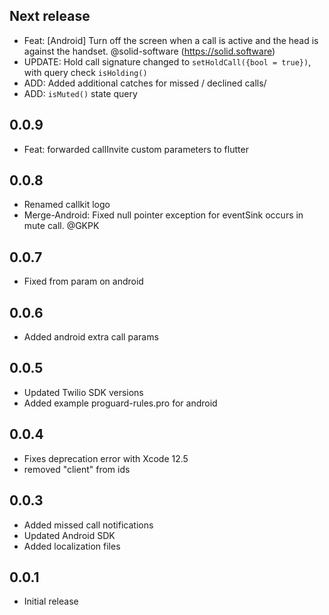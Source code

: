 ## Next release
* Feat: [Android] Turn off the screen when a call is active and the head is against the handset. @solid-software (https://solid.software)
* UPDATE: Hold call signature changed to `setHoldCall({bool = true})`, with query check `isHolding()`
* ADD: Added additional catches for missed / declined calls/
* ADD: `isMuted()` state query

## 0.0.9
* Feat: forwarded callInvite custom parameters to flutter

## 0.0.8
* Renamed callkit logo
* Merge-Android: Fixed null pointer exception for eventSink occurs in mute call. @GKPK

## 0.0.7
* Fixed from param on android

## 0.0.6
* Added android extra call params

## 0.0.5
* Updated Twilio SDK versions
* Added example proguard-rules.pro for android

## 0.0.4
* Fixes deprecation error with Xcode 12.5
* removed "client" from ids

## 0.0.3
* Added missed call notifications
* Updated Android SDK
* Added localization files

## 0.0.1

* Initial release

